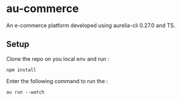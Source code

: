 # au-commerce

An e-commerce platform developed using aurelia-cli 0.27.0 and TS.
 
## Setup

Clone the repo on you local env and run :

`npm install`

Enter the following command to run the :
 
`au run --watch`
